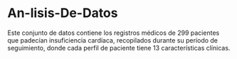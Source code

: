 # An-lisis-De-Datos
Este conjunto de datos contiene los registros médicos de 299 pacientes que padecían insuficiencia cardíaca, recopilados durante su período de seguimiento, donde cada perfil de paciente tiene 13 características clínicas.
